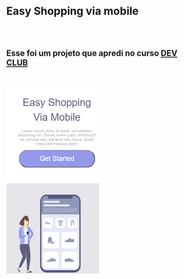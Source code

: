 <h1>Easy Shopping via mobile </h1>
<br>
<br>
<h2>Esse foi um projeto que apredi no curso <a href="https://aulas.devclub.com.br/courses"> DEV CLUB </a> </h2>
<br>
<br>
<img src="https://github.com/Rafaelasantos23/Easy-Shopping/blob/main/Captura%20de%20Tela%20(10).png?raw=true">
